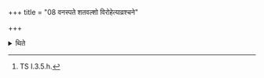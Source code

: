 +++
title = "08 वनस्पते शतवल्शो विरोहेत्याव्रश्चने"

+++

<details><summary>थिते</summary>

8. With vanaspate śatavalśo viroha...[^1] the Adhvaryu offers a libation of ghee on that part (of the tree) where it is cut.  

[^1]: TS I.3.5.h.
</details>
